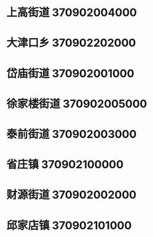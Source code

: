 # 上高街道 370902004000
# 大津口乡 370902202000
# 岱庙街道 370902001000
# 徐家楼街道 370902005000
# 泰前街道 370902003000
# 省庄镇 370902100000
# 财源街道 370902002000
# 邱家店镇 370902101000
